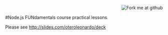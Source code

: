 <p align=right><img style="margin=0" src="https://s3.amazonaws.com/github/ribbons/forkme_right_red_aa0000.png" alt="Fork me at github"/></p> 
#Node.js FUNdamentals course practical lessons

Please see http://slides.com/oteroleonardo/deck
